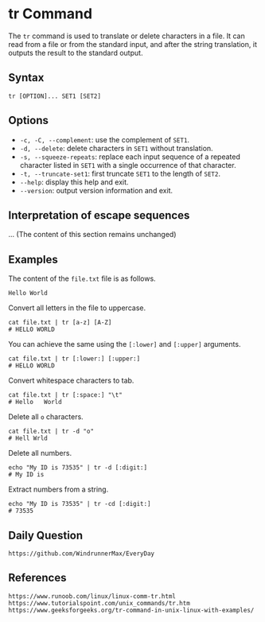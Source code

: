 # tr Command
The `tr` command is used to translate or delete characters in a file. It can read from a file or from the standard input, and after the string translation, it outputs the result to the standard output.

## Syntax
```shell
tr [OPTION]... SET1 [SET2]
```

## Options
* `-c, -C, --complement`: use the complement of `SET1`.
* `-d, --delete`: delete characters in `SET1` without translation.
* `-s, --squeeze-repeats`: replace each input sequence of a repeated character listed in `SET1` with a single occurrence of that character.
* `-t, --truncate-set1`: first truncate `SET1` to the length of `SET2`.
* `--help`: display this help and exit.
* `--version`: output version information and exit.

## Interpretation of escape sequences
... (The content of this section remains unchanged)

## Examples
The content of the `file.txt` file is as follows.

```
Hello World
```

Convert all letters in the file to uppercase.

```shell
cat file.txt | tr [a-z] [A-Z]
# HELLO WORLD
```

You can achieve the same using the `[:lower]` and `[:upper]` arguments.

```shell
cat file.txt | tr [:lower:] [:upper:]
# HELLO WORLD
```

Convert whitespace characters to tab.

```shell
cat file.txt | tr [:space:] "\t"
# Hello   World
```

Delete all `o` characters.

```shell
cat file.txt | tr -d "o"
# Hell Wrld
```

Delete all numbers.

```shell
echo "My ID is 73535" | tr -d [:digit:]
# My ID is
```

Extract numbers from a string.

```
echo "My ID is 73535" | tr -cd [:digit:]
# 73535
```

## Daily Question

```
https://github.com/WindrunnerMax/EveryDay
```

## References

```
https://www.runoob.com/linux/linux-comm-tr.html
https://www.tutorialspoint.com/unix_commands/tr.htm
https://www.geeksforgeeks.org/tr-command-in-unix-linux-with-examples/
```
